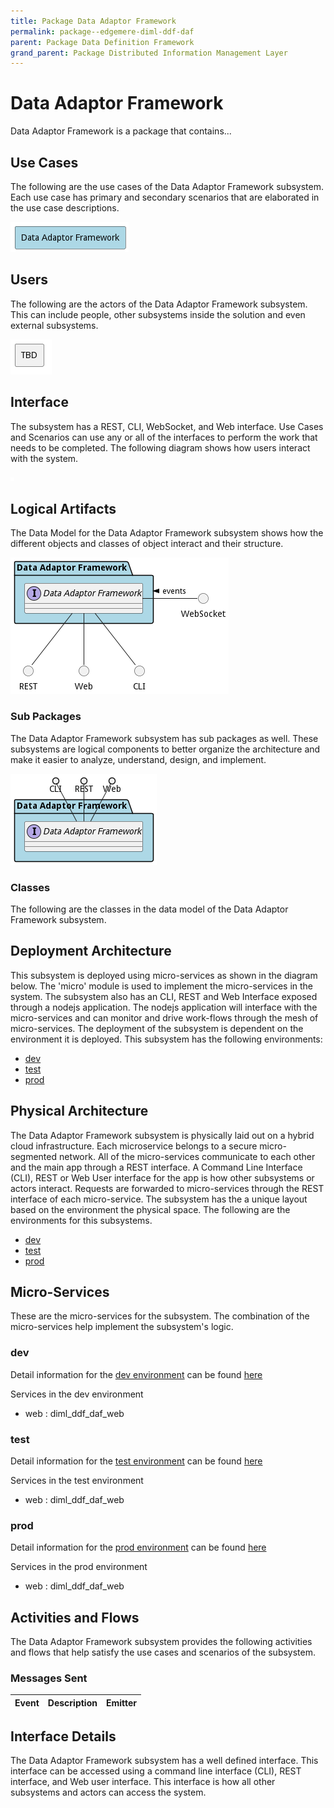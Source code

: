 ```yaml
---
title: Package Data Adaptor Framework
permalink: package--edgemere-diml-ddf-daf
parent: Package Data Definition Framework
grand_parent: Package Distributed Information Management Layer
---
```


# Data Adaptor Framework

Data Adaptor Framework is a package that contains...



## Use Cases

The following are the use cases of the Data Adaptor Framework subsystem. Each use case has primary and secondary scenarios
that are elaborated in the use case descriptions.



![UseCase Diagram](./usecases.png)

## Users

The following are the actors of the Data Adaptor Framework subsystem. This can include people, other subsystems
inside the solution and even external subsystems.



![User Interaction](./userinteraction.png)

## Interface

The subsystem has a REST, CLI, WebSocket, and Web interface. Use Cases and Scenarios can use any or all
of the interfaces to perform the work that needs to be completed. The following  diagram shows how
users interact with the system.

![Scenario Mappings Diagram](./scenariomapping.png)



## Logical Artifacts

The Data Model for the  Data Adaptor Framework subsystem shows how the different objects and classes of object interact
and their structure.

![Sub Package Diagram](./subpackage.png)

### Sub Packages

The Data Adaptor Framework subsystem has sub packages as well. These subsystems are logical components to better
organize the architecture and make it easier to analyze, understand, design, and implement.



![Logical Diagram](./logical.png)

### Classes

The following are the classes in the data model of the Data Adaptor Framework subsystem.




## Deployment Architecture

This subsystem is deployed using micro-services as shown in the diagram below. The 'micro' module is
used to implement the micro-services in the system. The subsystem also has an CLI, REST and Web Interface
exposed through a nodejs application. The nodejs application will interface with the micro-services and
can monitor and drive work-flows through the mesh of micro-services. The deployment of the subsystem is
dependent on the environment it is deployed. This subsystem has the following environments:
* [dev](environment--edgemere-diml-ddf-daf-dev)
* [test](environment--edgemere-diml-ddf-daf-test)
* [prod](environment--edgemere-diml-ddf-daf-prod)



## Physical Architecture

The Data Adaptor Framework subsystem is physically laid out on a hybrid cloud infrastructure. Each microservice belongs
to a secure micro-segmented network. All of the micro-services communicate to each other and the main app through a
REST interface. A Command Line Interface (CLI), REST or Web User interface for the app is how other subsystems or actors
interact. Requests are forwarded to micro-services through the REST interface of each micro-service. The subsystem has
the a unique layout based on the environment the physical space. The following are the environments for this
subsystems.
* [dev](environment--edgemere-diml-ddf-daf-dev)
* [test](environment--edgemere-diml-ddf-daf-test)
* [prod](environment--edgemere-diml-ddf-daf-prod)


## Micro-Services

These are the micro-services for the subsystem. The combination of the micro-services help implement
the subsystem's logic.


### dev

Detail information for the [dev environment](environment--edgemere-diml-ddf-daf-dev)
can be found [here](environment--edgemere-diml-ddf-daf-dev)

Services in the dev environment

* web : diml_ddf_daf_web


### test

Detail information for the [test environment](environment--edgemere-diml-ddf-daf-test)
can be found [here](environment--edgemere-diml-ddf-daf-test)

Services in the test environment

* web : diml_ddf_daf_web


### prod

Detail information for the [prod environment](environment--edgemere-diml-ddf-daf-prod)
can be found [here](environment--edgemere-diml-ddf-daf-prod)

Services in the prod environment

* web : diml_ddf_daf_web


## Activities and Flows
The Data Adaptor Framework subsystem provides the following activities and flows that help satisfy the use
cases and scenarios of the subsystem.




### Messages Sent

| Event | Description | Emitter |
|-------|-------------|---------|



## Interface Details
The Data Adaptor Framework subsystem has a well defined interface. This interface can be accessed using a
command line interface (CLI), REST interface, and Web user interface. This interface is how all other
subsystems and actors can access the system.


